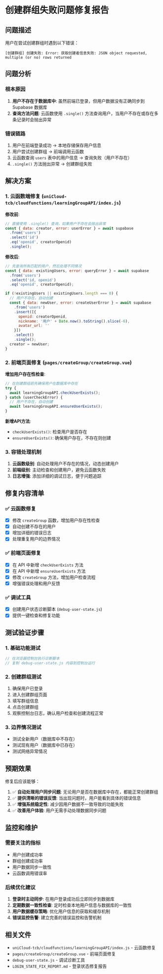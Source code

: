 # 创建群组失败问题修复报告

## 问题描述

用户在尝试创建群组时遇到以下错误：
```
[创建群组] 创建失败: Error: 获取创建者信息失败: JSON object requested, multiple (or no) rows returned
```

## 问题分析

### 根本原因
1. **用户不存在于数据库中**: 虽然前端已登录，但用户数据没有正确同步到 Supabase 数据库
2. **查询方法问题**: 云函数使用 `.single()` 方法查询用户，当用户不存在或存在多条记录时会抛出异常

### 错误链路
1. 用户在前端登录成功 → 本地存储保存用户信息
2. 用户尝试创建群组 → 前端调用云函数
3. 云函数查询 `users` 表中的用户信息 → 查询失败（用户不存在）
4. `.single()` 方法抛出异常 → 创建群组失败

## 解决方案

### 1. 云函数端修复 (`uniCloud-tcb/cloudfunctions/learningGroupAPI/index.js`)

**修改前**:
```javascript
// 直接使用 .single() 查询，如果用户不存在会抛出异常
const { data: creator, error: userError } = await supabase
  .from('users')
  .select('id')
  .eq('openid', creatorOpenid)
  .single();
```

**修改后**:
```javascript
// 先查询所有匹配的用户，然后处理不同情况
const { data: existingUsers, error: queryError } = await supabase
  .from('users')
  .select('id, openid')
  .eq('openid', creatorOpenid);

if (!existingUsers || existingUsers.length === 0) {
  // 用户不存在，自动创建
  const { data: newUser, error: createUserError } = await supabase
    .from('users')
    .insert([{
      openid: creatorOpenid,
      nickname: '用户' + Date.now().toString().slice(-6),
      avatar_url: ''
    }])
    .select()
    .single();
  creator = newUser;
}
```

### 2. 前端页面修复 (`pages/createGroup/createGroup.vue`)

**增加用户存在性检查**:
```javascript
// 在创建群组前先确保用户在数据库中存在
try {
  await learningGroupAPI.checkUserExists();
} catch (userCheckError) {
  // 用户不存在，自动创建
  await learningGroupAPI.ensureUserExists();
}
```

**新增API方法**:
- `checkUserExists()`: 检查用户是否存在
- `ensureUserExists()`: 确保用户存在，不存在则创建

### 3. 容错处理机制

1. **云函数级别**: 自动处理用户不存在的情况，动态创建用户
2. **前端级别**: 主动检查和创建用户，避免云函数失败
3. **日志增强**: 添加详细的调试日志，便于问题追踪

## 修复内容清单

### ✅ 云函数修复
- [x] 修改 `createGroup` 函数，增加用户存在性检查
- [x] 自动创建不存在的用户
- [x] 增加详细的错误日志
- [x] 处理重复用户的边界情况

### ✅ 前端页面修复  
- [x] 在 API 中新增 `checkUserExists` 方法
- [x] 在 API 中新增 `ensureUserExists` 方法
- [x] 修改 `createGroup` 方法，增加用户检查流程
- [x] 增强错误处理和用户反馈

### ✅ 调试工具
- [x] 创建用户状态诊断脚本 (`debug-user-state.js`)
- [x] 提供一键检查和修复功能

## 测试验证步骤

### 1. 基础功能测试
```javascript
// 在浏览器控制台执行诊断脚本
// 复制 debug-user-state.js 内容到控制台运行
```

### 2. 创建群组测试
1. 确保用户已登录
2. 进入创建群组页面
3. 填写群组信息
4. 点击创建群组
5. 观察控制台日志，确认用户检查和创建流程正常

### 3. 边界情况测试
- 测试全新用户（数据库中不存在）
- 测试现有用户（数据库中已存在）
- 测试网络异常情况

## 预期效果

修复后应该能够：

1. ✅ **自动处理用户同步问题**: 无论用户是否在数据库中存在，都能正常创建群组
2. ✅ **提供清晰的错误反馈**: 当出现问题时，用户能看到具体的错误信息
3. ✅ **增强系统稳定性**: 减少因用户数据不一致导致的功能失败
4. ✅ **改善用户体验**: 用户无需手动处理数据同步问题

## 监控和维护

### 需要关注的指标
- 用户创建成功率
- 群组创建成功率  
- 用户数据同步一致性
- 云函数调用错误率

### 后续优化建议
1. **登录时主动同步**: 在用户登录成功后立即同步到数据库
2. **定期数据一致性检查**: 定时检查本地用户信息与数据库的一致性
3. **用户数据缓存策略**: 优化用户信息的获取和缓存机制
4. **错误监控告警**: 建立完善的错误监控和告警机制

## 相关文件

- `uniCloud-tcb/cloudfunctions/learningGroupAPI/index.js` - 云函数修复
- `pages/createGroup/createGroup.vue` - 前端页面修复  
- `debug-user-state.js` - 调试诊断工具
- `LOGIN_STATE_FIX_REPORT.md` - 登录状态修复报告
